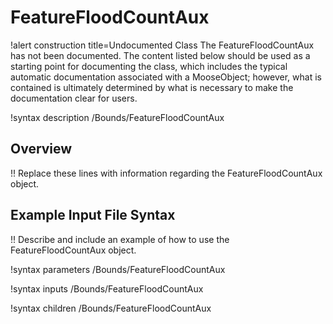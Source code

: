# FeatureFloodCountAux

!alert construction title=Undocumented Class
The FeatureFloodCountAux has not been documented. The content listed below should be used as a starting point for
documenting the class, which includes the typical automatic documentation associated with a
MooseObject; however, what is contained is ultimately determined by what is necessary to make the
documentation clear for users.

!syntax description /Bounds/FeatureFloodCountAux

## Overview

!! Replace these lines with information regarding the FeatureFloodCountAux object.

## Example Input File Syntax

!! Describe and include an example of how to use the FeatureFloodCountAux object.

!syntax parameters /Bounds/FeatureFloodCountAux

!syntax inputs /Bounds/FeatureFloodCountAux

!syntax children /Bounds/FeatureFloodCountAux

